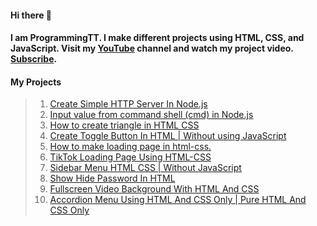 #### Hi there 👋
#### I am ProgrammingTT. I make different projects using HTML, CSS, and JavaScript. Visit my [YouTube](https://www.youtube.com/c/ProgrammingTT) channel and watch my project video. [Subscribe](https://www.youtube.com/channel/UCHpG-mcWsGG2B43IiA_6YXA?sub_confirmation=1).

#### My Projects
> 1. [Create Simple HTTP Server In Node.js](https://youtu.be/IrpBXvJS6iM)
> 2. [Input value from command shell (cmd) in Node.js](https://youtu.be/9va-092F7sA)
> 3. [How to create triangle in HTML CSS](https://youtu.be/Yge0DPPGdgM)
> 4. [Create Toggle Button In HTML | Without using JavaScript](https://youtu.be/MM2GzEyRB20)
> 5. [How to make loading page in html-css.](https://youtu.be/z74ZVSO4GJg)
> 6. [TikTok Loading Page Using HTML-CSS](https://youtu.be/F3plhmwQ1Y4)
> 7. [Sidebar Menu HTML CSS | Without JavaScript](https://youtu.be/IdMREOLsY4U)
> 8. [Show Hide Password In HTML](https://youtu.be/09zP0meJkZY)
> 9. [Fullscreen Video Background With HTML And CSS](https://youtu.be/KPp0AYOZFJk)
> 10. [Accordion Menu Using HTML And CSS Only | Pure HTML And CSS Only](https://youtu.be/g3VgopZ-Jy0)
<!--
**ProgrammingTT/ProgrammingTT** is a ✨ _special_ ✨ repository because its `README.md` (this file) appears on your GitHub profile.

Here are some ideas to get you started:

- 🔭 I’m currently working on ...
- 🌱 I’m currently learning ...
- 👯 I’m looking to collaborate on ...
- 🤔 I’m looking for help with ...
- 💬 Ask me about ...
- 📫 How to reach me: ...
- 😄 Pronouns: ...
- ⚡ Fun fact: ...
-->
